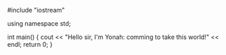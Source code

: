 #include "iostream"

using namespace std;

int main() { cout << "Hello sir, I'm Yonah: comming to take this world!" << endl; return 0; }
